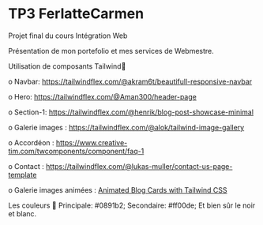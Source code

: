 
# TP3 FerlatteCarmen

Projet final du cours Intégration Web

Présentation de mon portefolio et mes services de Webmestre.

Utilisation de composants Tailwind🧮 

o Navbar: https://tailwindflex.com/@akram6t/beautifull-responsive-navbar

o Hero: https://tailwindflex.com/@Aman300/header-page 

o Section-1: https://tailwindflex.com/@henrik/blog-post-showcase-minimal

o Galerie images : https://tailwindflex.com/@alok/tailwind-image-gallery

o Accordéon : https://www.creative-tim.com/twcomponents/component/faq-1

o Contact : https://tailwindflex.com/@lukas-muller/contact-us-page-template

o Galerie images animées : [Animated Blog Cards with Tailwind CSS](https://tailwindflex.com/@michael-andreuzza/animated-blog-cards-with-tailwind-css)

Les couleurs 🧮 
    Principale: #0891b2;
    Secondaire: #ff00de;
    Et bien sûr le noir et blanc.
